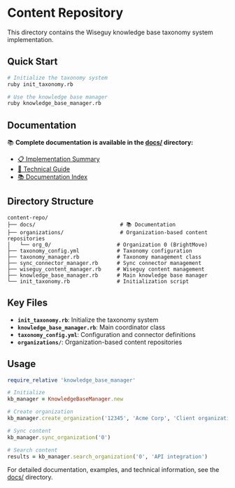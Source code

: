 # Content Repository

This directory contains the Wiseguy knowledge base taxonomy system implementation.

## Quick Start

```bash
# Initialize the taxonomy system
ruby init_taxonomy.rb

# Use the knowledge base manager
ruby knowledge_base_manager.rb
```

## Documentation

📚 **Complete documentation is available in the [docs/](./docs/) directory:**

- [📋 Implementation Summary](./docs/TAXONOMY_IMPLEMENTATION_SUMMARY.md)
- [📖 Technical Guide](./docs/TAXONOMY_README.md)
- [📚 Documentation Index](./docs/README.md)

## Directory Structure

```
content-repo/
├── docs/                           # 📚 Documentation
├── organizations/                  # Organization-based content repositories
│   └── org_0/                     # Organization 0 (BrightMove)
├── taxonomy_config.yml            # Taxonomy configuration
├── taxonomy_manager.rb            # Taxonomy management class
├── sync_connector_manager.rb      # Sync connector management
├── wiseguy_content_manager.rb     # Wiseguy content management
├── knowledge_base_manager.rb      # Main knowledge base manager
└── init_taxonomy.rb               # Initialization script
```

## Key Files

- **`init_taxonomy.rb`**: Initialize the taxonomy system
- **`knowledge_base_manager.rb`**: Main coordinator class
- **`taxonomy_config.yml`**: Configuration and connector definitions
- **`organizations/`**: Organization-based content repositories

## Usage

```ruby
require_relative 'knowledge_base_manager'

# Initialize
kb_manager = KnowledgeBaseManager.new

# Create organization
kb_manager.create_organization('12345', 'Acme Corp', 'Client organization')

# Sync content
kb_manager.sync_organization('0')

# Search content
results = kb_manager.search_organization('0', 'API integration')
```

For detailed documentation, examples, and technical information, see the [docs/](./docs/) directory.
